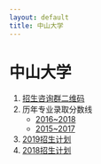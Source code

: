 ```yaml
---
layout: default
title: 中山大学
---
```


# 中山大学

1. <a href="../images/gaokao/中大/qrcode.jpg" target="_blank">招生咨询群二维码</a>
2. 历年专业录取分数线
    * <a href="http://admission.sysu.edu.cn/zs01/zs01c/guangdong/2019n.htm" target="_blank">2016~2018</a>
    * <a href="http://admission.sysu.edu.cn/zs01/zs01c/guangdong/2018n.htm" target="_blank">2015~2017</a>
3. <a href="http://admission.sysu.edu.cn/zs01/zs01d/zs2019gd.htm" target="_blank">2019招生计划</a>
4. <a href="http://admission.sysu.edu.cn/zs01/zs01d/55707.htm" target="_blank">2018招生计划</a>